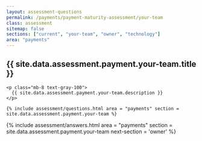```yaml
---
layout: assessment-questions
permalink: /payments/payment-maturity-assessment/your-team
class: assessment
sitemap: false
sections: ["current", "your-team", "owner", "technology"]
area: "payments"
---
```


<div class="bg-black">
  <div class="pt-10 px-6 md:px-10 border-b-[1px] border-b-purple-50">
    <h2 class="text-3xl font-semibold pb-2">
      {{ site.data.assessment.payment.your-team.title }}
    </h2>

    <p class="mb-8 text-gray-100">
      {{ site.data.assessment.payment.your-team.description }}
    </p>

    {% include assessment/questions.html area = "payments" section = site.data.assessment.payment.your-team %}
  </div>
</div>

<div class="px-6 md:px-10 pb-5">
  {% include assessment/answers.html area = "payments" section = site.data.assessment.payment.your-team next-section = 'owner' %}
</div>